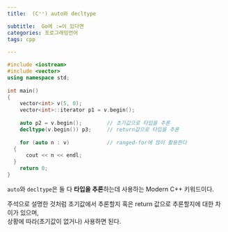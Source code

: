 ```yaml
---
title:  (C⁺⁺) auto와 decltype

subtitle:  Go에 :=이 있다면
categories: 프로그래밍언어 
tags: cpp
 
---
```


  
  
```cpp  
#include <iostream>  
#include <vector>  
using namespace std;  
  
int main()  
{  
	vector<int> v(5, 0);  
	vector<int>::iterator p1 = v.begin();  
  
	auto p2 = v.begin();    	// 초기값으로 타입을 추론  
	decltype(v.begin()) p3;   	// return값으로 타입을 추론  
  
	for (auto n : v)    		// ranged-for에 많이 활용한다  
  {  
	  cout << n << endl;  
  }  
	return 0;  
}  
```  
  
`auto`와 `decltype`은 둘 다 **타입을 추론**하는데 사용하는 Modern C++ 키워드이다.  
  
주석으로 설명한 것처럼 초기값에서 추론할지 혹은 return 값으로 추론할지에 대한 차이가 있으며,  
상황에 따라(초기값이 없거나) 사용하면 된다.  
